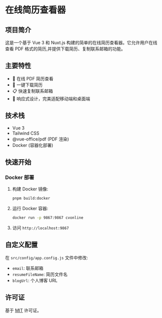 # 在线简历查看器

## 项目简介

这是一个基于 Vue 3 和 Nuxt.js 构建的简单的在线简历查看器。它允许用户在线查看 PDF 格式的简历,并提供下载简历、复制联系邮箱的功能。

## 主要特性

- 📄 在线 PDF 简历查看
- 💾 一键下载简历
- 📋 快速复制联系邮箱
- 📱 响应式设计，完美适配移动端和桌面端

## 技术栈

- Vue 3
- Tailwind CSS
- @vue-office/pdf (PDF 渲染)
- Docker (容器化部署)

## 快速开始

### Docker 部署

1. 构建 Docker 镜像:

   ```sh
   pnpm build:docker
   ```

2. 运行 Docker 容器:

   ```sh
   docker run -p 9867:9867 cvonline
   ```

3. 访问 `http://localhost:9867`

## 自定义配置

在 `src/config/app.config.js` 文件中修改:

- `email`: 联系邮箱
- `resumeFileName`: 简历文件名
- `blogUrl`: 个人博客 URL

## 许可证

基于 [MIT](https://choosealicense.com/licenses/mit/) 许可证。
